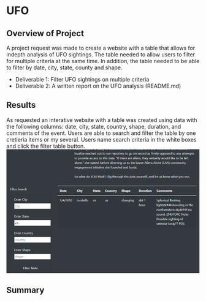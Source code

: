 # UFO
## Overview of Project
A project request was made to create a website with a table that allows for indepth analysis of UFO sightings. The table needed to allow users to filter for multiple criteria at the same time. In addition, the table needed to be able to filter by date, city, state, county and shape. 
- Deliverable 1: Filter UFO sightings on multiple criteria
- Deliverable 2: A written report on the UFO analysis (README.md)
## Results
As requested an interative website with a table was created using data with the following columns: date, city, state, country, shape, duration, and comments of the event. Users are able to search and filter the table by one cretieria items or my several. Users name search criteria in the white boxes and click the filter table button. 
![alt text](https://github.com/aahudson/UFO/blob/main/static/images/ScreenshotofFilter.PNG)
## Summary 
